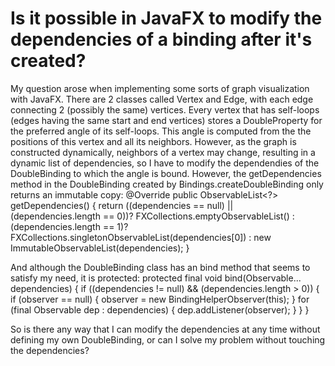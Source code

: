 
# Is it possible in JavaFX to modify the dependencies of a binding after it's created?

My question arose when implementing some sorts of graph visualization with JavaFX. There are 2 classes called Vertex and Edge, with each edge connecting 2 (possibly the same) vertices. Every vertex that has self-loops (edges having the same start and end vertices) stores a DoubleProperty for the preferred angle of its self-loops. This angle is computed from the the positions of this vertex and all its neighbors. However, as the graph is constructed dynamically, neighbors of a vertex may change, resulting in a dynamic list of dependencies, so I have to modify the dependendies of the DoubleBinding to which the angle is bound.
However, the getDependencies method in the DoubleBinding created by Bindings.createDoubleBinding only returns an immutable copy:
@Override
public ObservableList<?> getDependencies() {
    return  ((dependencies == null) || (dependencies.length == 0))?
                FXCollections.emptyObservableList()
            : (dependencies.length == 1)?
                FXCollections.singletonObservableList(dependencies[0])
            : new ImmutableObservableList<Observable>(dependencies);
}

And although the DoubleBinding class has an bind method that seems to satisfy my need, it is protected:
protected final void bind(Observable... dependencies) {
    if ((dependencies != null) && (dependencies.length > 0)) {
        if (observer == null) {
            observer = new BindingHelperObserver(this);
        }
        for (final Observable dep : dependencies) {
            dep.addListener(observer);
        }
    }
}

So is there any way that I can modify the dependencies at any time without defining my own DoubleBinding, or can I solve my problem without touching the dependencies?

        